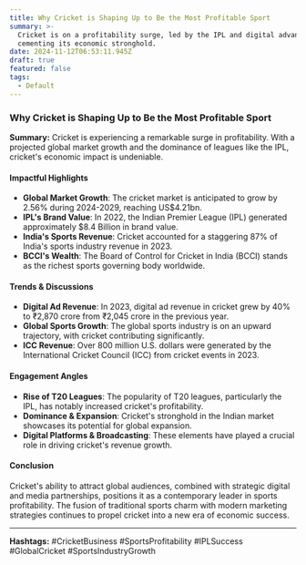 ```yaml
---
title: Why Cricket is Shaping Up to Be the Most Profitable Sport
summary: >-
  Cricket is on a profitability surge, led by the IPL and digital advancements,
  cementing its economic stronghold.
date: 2024-11-12T06:53:11.945Z
draft: true
featured: false
tags:
  - Default
---
```


### Why Cricket is Shaping Up to Be the Most Profitable Sport

**Summary:**
Cricket is experiencing a remarkable surge in profitability. With a projected global market growth and the dominance of leagues like the IPL, cricket's economic impact is undeniable.

#### Impactful Highlights

* **Global Market Growth**: The cricket market is anticipated to grow by 2.56% during 2024-2029, reaching US$4.21bn.
* **IPL's Brand Value**: In 2022, the Indian Premier League (IPL) generated approximately $8.4 Billion in brand value.
* **India's Sports Revenue**: Cricket accounted for a staggering 87% of India's sports industry revenue in 2023.
* **BCCI's Wealth**: The Board of Control for Cricket in India (BCCI) stands as the richest sports governing body worldwide.

#### Trends & Discussions

* **Digital Ad Revenue**: In 2023, digital ad revenue in cricket grew by 40% to ₹2,870 crore from ₹2,045 crore in the previous year.
* **Global Sports Growth**: The global sports industry is on an upward trajectory, with cricket contributing significantly.
* **ICC Revenue**: Over 800 million U.S. dollars were generated by the International Cricket Council (ICC) from cricket events in 2023.

#### Engagement Angles

* **Rise of T20 Leagues**: The popularity of T20 leagues, particularly the IPL, has notably increased cricket's profitability.
* **Dominance & Expansion**: Cricket's stronghold in the Indian market showcases its potential for global expansion.
* **Digital Platforms & Broadcasting**: These elements have played a crucial role in driving cricket's revenue growth.

#### Conclusion

Cricket's ability to attract global audiences, combined with strategic digital and media partnerships, positions it as a contemporary leader in sports profitability. The fusion of traditional sports charm with modern marketing strategies continues to propel cricket into a new era of economic success.

***

**Hashtags:**
\#CricketBusiness #SportsProfitability #IPLSuccess #GlobalCricket #SportsIndustryGrowth
